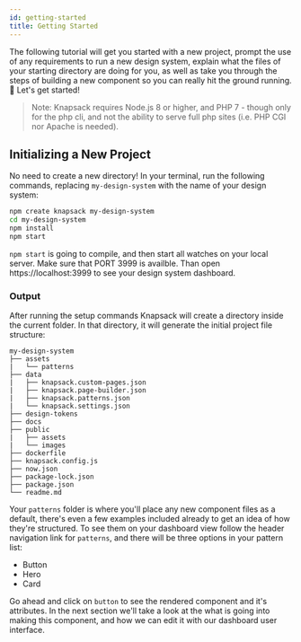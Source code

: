 ```yaml
---
id: getting-started
title: Getting Started
---
```


The following tutorial will get you started with a new project, prompt the use of any requirements to run a new design system, explain what the files of your starting directory are doing for you, as well as take you through the steps of building a new component so you can really hit the ground running. 🏃 Let's get started!

>Note: Knapsack requires Node.js 8 or higher, and PHP 7 - though only for the php cli, and not the ability to serve full php sites (i.e. PHP CGI nor Apache is needed).

## Initializing a New Project

No need to create a new directory! In your terminal, run the following commands, replacing `my-design-system` with the name of your design system:

```bash
npm create knapsack my-design-system 
cd my-design-system 
npm install 
npm start 
```
`npm start` is going to compile, and then start all watches on your local server. Make sure that PORT 3999 is availble. Than open https://localhost:3999 to see your design system dashboard.

### Output

After running the setup commands Knapsack will create a directory inside the current folder. In that directory, it will generate the initial project file structure:

```
my-design-system
├── assets
|   └── patterns
├── data
|   ├── knapsack.custom-pages.json
|   ├── knapsack.page-builder.json
|   ├── knapsack.patterns.json
|   └── knapsack.settings.json
├── design-tokens
├── docs
├── public
|   ├── assets
|   └── images
├── dockerfile
├── knapsack.config.js
├── now.json
├── package-lock.json
├── package.json
└── readme.md
```

Your `patterns` folder is where you'll place any new component files as a default, there's even a few examples included already to get an idea of how they're structured. To see them on your dashboard view follow the header navigation link for `patterns`, and there will be three options in your pattern list:

* Button
* Hero
* Card

Go ahead and click on `button` to see the rendered component and it's attributes. In the next section we'll take a look at the what is going into making this component, and how we can edit it with our dashboard user interface.
